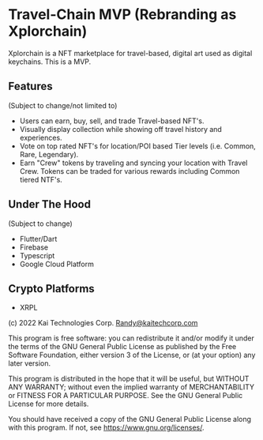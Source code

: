 # Travel-Chain MVP (Rebranding as Xplorchain)

Xplorchain is a NFT marketplace for travel-based, digital art used as digital keychains. This is a MVP.

## Features
(Subject to change/not limited to)

- Users can earn, buy, sell, and trade Travel-based NFT's.
- Visually display collection while showing off travel history and experiences.
- Vote on top rated NFT's for location/POI based Tier levels (i.e. Common, Rare, Legendary).
- Earn "Crew" tokens by traveling and syncing your location with Travel Crew. Tokens can be traded for
various rewards including Common tiered NTF's.


## Under The Hood
(Subject to change)

- Flutter/Dart
- Firebase
- Typescript
- Google Cloud Platform

## Crypto Platforms
- XRPL

(c) 2022 Kai Technologies Corp. Randy@kaitechcorp.com

This program is free software: you can redistribute it and/or modify it under the terms of the GNU General Public License as published by the Free Software Foundation, either version 3 of the License, or (at your option) any later version.

This program is distributed in the hope that it will be useful, but WITHOUT ANY WARRANTY; without even the implied warranty of MERCHANTABILITY or FITNESS FOR A PARTICULAR PURPOSE. See the GNU General Public License for more details.

You should have received a copy of the GNU General Public License along with this program. If not, see <https://www.gnu.org/licenses/>.
